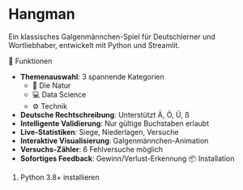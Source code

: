 # Hangman
Ein klassisches Galgenmännchen-Spiel für Deutschlerner und Wortliebhaber, entwickelt mit Python und Streamlit.

🚀 Funktionen

- **Themenauswahl**: 3 spannende Kategorien
  - 🌳 Die Natur 
  - 💻 Data Science
  - ⚙️ Technik
- **Deutsche Rechtschreibung**: Unterstützt Ä, Ö, Ü, ß
- **Intelligente Validierung**: Nur gültige Buchstaben erlaubt
- **Live-Statistiken**: Siege, Niederlagen, Versuche
- **Interaktive Visualisierung**: Galgenmännchen-Animation
- **Versuchs-Zähler**: 6 Fehlversuche möglich
- **Sofortiges Feedback**: Gewinn/Verlust-Erkennung
📦 Installation

1. Python 3.8+ installieren
